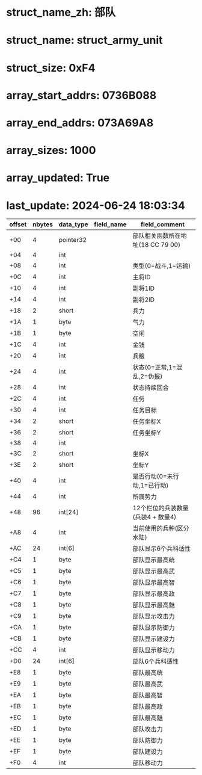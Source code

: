 # struct_name_zh: 部队
# struct_name: struct_army_unit
# struct_size: 0xF4
# array_start_addrs: 0736B088
# array_end_addrs: 073A69A8
# array_sizes: 1000
# array_updated: True
# last_update: 2024-06-24 18:03:34

| offset | nbytes | data_type | field_name | field_comment                     |
| ------ | ------ | --------- | ---------- | --------------------------------- |
| +00    | 4      | pointer32 |            | 部队相关函数所在地址(18 CC 79 00) |
| +04    | 4      | int       |            |                                   |
| +08    | 4      | int       |            | 类型(0=战斗,1=运输)               |
| +0C    | 4      | int       |            | 主将ID                            |
| +10    | 4      | int       |            | 副将1ID                           |
| +14    | 4      | int       |            | 副将2ID                           |
| +18    | 2      | short     |            | 兵力                              |
| +1A    | 1      | byte      |            | 气力                              |
| +1B    | 1      | byte      |            | 空闲                              |
| +1C    | 4      | int       |            | 金钱                              |
| +20    | 4      | int       |            | 兵粮                              |
| +24    | 4      | int       |            | 状态(0=正常,1=混乱,2=伪报)        |
| +28    | 4      | int       |            | 状态持续回合                      |
| +2C    | 4      | int       |            | 任务                              |
| +30    | 4      | int       |            | 任务目标                          |
| +34    | 2      | short     |            | 任务坐标X                         |
| +36    | 2      | short     |            | 任务坐标Y                         |
| +38    | 4      | int       |            |                                   |
| +3C    | 2      | short     |            | 坐标X                             |
| +3E    | 2      | short     |            | 坐标Y                             |
| +40    | 4      | int       |            | 是否行动(0=未行动,1=已行动)       |
| +44    | 4      | int       |            | 所属势力                          |
| +48    | 96     | int[24]   |            | 12个栏位的兵装数量(兵装4 + 数量4) |
| +A8    | 4      | int       |            | 当前使用的兵种(区分水陆)          |
| +AC    | 24     | int[6]    |            | 部队显示6个兵科适性               |
| +C4    | 1      | byte      |            | 部队显示最高统                    |
| +C5    | 1      | byte      |            | 部队显示最高武                    |
| +C6    | 1      | byte      |            | 部队显示最高智                    |
| +C7    | 1      | byte      |            | 部队显示最高政                    |
| +C8    | 1      | byte      |            | 部队显示最高魅                    |
| +C9    | 1      | byte      |            | 部队显示攻击力                    |
| +CA    | 1      | byte      |            | 部队显示防御力                    |
| +CB    | 1      | byte      |            | 部队显示建设力                    |
| +CC    | 4      | int       |            | 部队显示移动力                    |
| +D0    | 24     | int[6]    |            | 部队6个兵科适性                   |
| +E8    | 1      | byte      |            | 部队最高统                        |
| +E9    | 1      | byte      |            | 部队最高武                        |
| +EA    | 1      | byte      |            | 部队最高智                        |
| +EB    | 1      | byte      |            | 部队最高政                        |
| +EC    | 1      | byte      |            | 部队最高魅                        |
| +ED    | 1      | byte      |            | 部队攻击力                        |
| +EE    | 1      | byte      |            | 部队防御力                        |
| +EF    | 1      | byte      |            | 部队建设力                        |
| +F0    | 4      | int       |            | 部队移动力                        |
